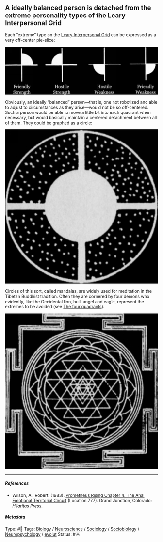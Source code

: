 ## A ideally balanced person is detached from the extreme personality types of the Leary Interpersonal Grid

Each “extreme” type on the [Leary Interpersonal Grid](Leary%20Interpersonal%20Grid.md) can be expressed as a very off-center pie-slice:

![380](%E2%9A%99%EF%B8%8F%20Tools/%F0%9F%93%B8%20Images/D8C278E0-5F1D-42DE-9FF5-8A812DEF02CE.jpeg)

Obviously, an ideally “balanced” person—that is, one not robotized and able to adjust to circumstances as they arise—would not be so off-centered. Such a person would be able to move a little bit into each quadrant when necessary, but would basically maintain a centered detachment between all of them. They could be graphed as a circle:

![120](%E2%9A%99%EF%B8%8F%20Tools/%F0%9F%93%B8%20Images/96104075-E6CA-4E6A-893E-F2AB062E4700.jpeg)

Circles of this sort, called mandalas, are widely used for meditation in the Tibetan Buddhist tradition. Often they are cornered by four demons who evidently, like the Occidental lion, bull, angel and eagle, represent the extremes to be avoided (see [The four quadrants](The%20four%20quadrants.md)).

![120](%E2%9A%99%EF%B8%8F%20Tools/%F0%9F%93%B8%20Images/738D31DC-555D-4CF8-9B98-914FDECF4676.jpeg)

---

##### References

* Wilson, A., Robert. (1983). [Prometheus Rising Chapter 4. The Anal Emotional Territorial Circuit](Prometheus%20Rising%20Chapter%204.%20The%20Anal%20Emotional%20Territorial%20Circuit.md) (Location 777). Grand Junction, Colorado: *Hilaritas Press*.

##### Metadata

Type: #🔴 
Tags: [Biology]() / [Neuroscience](Neuroscience.md) / [Sociology](Sociology.md) / [Sociobiology]() / [Neuropsychology](Neuropsychology.md) / [evolut]()
Status: #☀️ 
